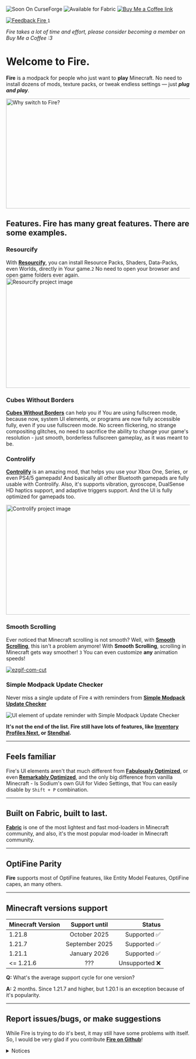 ![Soon On CurseForge](https://cdn.modrinth.com/data/cached_images/b90c7d5d708d43e7481b84e2a57c1a1c553c9286.png) ![Available for Fabric](https://cdn.modrinth.com/data/cached_images/6c152554bb3141433b6dca087131f96f00a876ba_0.webp) <a href="https://buymeacoffee.com/pufferbluh" rel="some text">![Buy Me a Coffee link](https://cdn.modrinth.com/data/cached_images/4d9746f9c350bf1345ca0657f4f6b4de9157d893.png)

</a>

<a href="google.com" rel="some text">![Feedback Fire](https://cdn.modrinth.com/data/cached_images/cc51654187b303f70252871a6ef131900299084c.png) </a> ``` 1 ```

*Fire takes a lot of time and effort, please consider becoming a member on Buy Me a Coffee :3*

# Welcome to Fire.

**Fire** is a modpack for people who just want to **play** Minecraft. No need to install dozens of mods, texture packs, or tweak endless settings — just **_plug and play_**.

<img src="https://cdn.modrinth.com/data/cached_images/0cd9238803ef935df9b91a7ef94b9e81fc7b4827_0.webp" alt="Why switch to Fire?" width="800" height="300">

## Features. Fire has many great features. There are some examples.



### Resourcify

With [**Resourcify**](https://modrinth.com/mod/resourcify), you can install Resource Packs, Shaders, Data-Packs, even Worlds, directly in Your game.``` 2 ``` No need to open your browser and open game folders ever again.
<img src="https://cdn.modrinth.com/data/cached_images/be9ce1a17b80453385c727920071705df89ebf35_0.webp" alt="Resourcify project image" width="600" height="300">

### Cubes Without Borders

[**Cubes Without Borders**](https://modrinth.com/mod/cubes-without-borders) can help you if You are using fullscreen mode, because now, system UI elements, or programs are now fully accessible fully, even if you use fullscreen mode. No screen flickering, no strange compositing glitches, no need to sacrifice the ability to change your game's resolution - just smooth, borderless fullscreen gameplay, as it was meant to be.

### Controlify

[**Controlify**](https://modrinth.com/mod/controlify) is an amazing mod, that helps you use your Xbox One, Series, or even PS4/5 gamepads! And basically all other Bluetooth gamepads are fully usable with Controlify. Also, it's supports vibration, gyroscope, DualSense HD haptics support, and adaptive triggers support. And the UI is fully optimized for gamepads too. 

<img src="https://cdn.modrinth.com/data/cached_images/dff8751ae30c6902d758b114e1918938c33e0b81_0.webp" alt="Controlify project image" width="600" height="300">

### Smooth Scrolling

Ever noticed that Minecraft scrolling is not smooth? Well, with [**Smooth Scrolling**](https://modrinth.com/mod/smooth-scroll), this isn't a problem anymore! With **Smooth Scrolling**, scrolling in Minecraft gets way smoother! `` 3 `` You can even customize **any** animation speeds! 

<a href="https://imgbb.com/"><img src="https://i.ibb.co/chJRtyJ8/ezgif-com-cut.gif" alt="ezgif-com-cut" border="0"></a>

### Simple Modpack Update Checker 

Never miss a single update of Fire `` 4 `` with reminders from [**Simple Modpack Update Checker**](https://modrinth.com/mod/smuc)

![UI element of update reminder with Simple Modpack Update Checker](https://cdn.modrinth.com/data/cached_images/b63b7ac23c1af6cc89433faed6cd9e09fbe2c477.png)

**It's not the end of the list. Fire still have lots of features, like [Inventory Profiles Next](https://modrinth.com/mod/inventory-profiles-next), or [Stendhal](https://modrinth.com/mod/stendhal).**

---

## Feels familiar 

Fire's UI elements aren't that much different from [**Fabulously Optimized**](https://modrinth.com/modpack/fabulously-optimized), or even [**Remarkably Optimized**](https://modrinth.com/modpack/remarkably), and the only big difference from vanilla Minecraft - Is Sodium's own GUI for Video Settings, that You can easily disable by `` Shift + P `` combination.

---

## Built on Fabric, built to last.

[**Fabric**](https://fabricmc.net/) is one of the most lightest and fast mod-loaders in Minecraft community, and also, it's the most popular mod-loader in Minecraft community.

---

## OptiFine Parity

**Fire** supports most of OptiFine features, like Entity Model Features, OptiFine capes, an many others.

---

## Minecraft versions support

| Minecraft Version      | Support until               | Status              |
|---------------------|:---------------------:|---------------------:|
| 1.21.8            | October 2025     | Supported ✅             |
| 1.21.7            | September 2025      | Supported ✅             |
| 1.21.1            | January 2026        | Supported ✅             |
| <= 1.21.6 | ??? | Unsupported ❌ |

**Q:** What's the average support cycle for one version?

**A:** 2 months. Since 1.21.7 and higher, but 1.20.1 is an exception because of it's popularity.

---

## Report issues/bugs, or make suggestions

While Fire is trying to do it's best, it may still have some problems with itself. So, I would be very glad if you contribute [**Fire on Github**]()!


<details>
<summary>Notices</summary>

1: The icon at "Rate Fire" button is used from [**this**](https://www.flaticon.com/authors/pixel-perfect) author

2: Resourcify only uses Modrinth and CurseForge, some CurseForge projects aren't able to be downloaded in Resourcify menu if they disabled distribution to 3rd party

3: Smooth Scrolling is not working with some mods, compatibility with mods may vary.

4: You will get notified only about release version, you wont get notified if There's new alpha or beta update. 

</details>